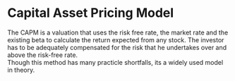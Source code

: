 # Capital Asset Pricing Model

The CAPM is a valuation that uses the risk free rate, the market rate and the existing beta to calculate the return expected from any stock.
The investor has to be adequately compensated for the risk that he undertakes over and above the risk-free rate. \
Though this method has many practicle shortfalls, its a widely used model in theory.
